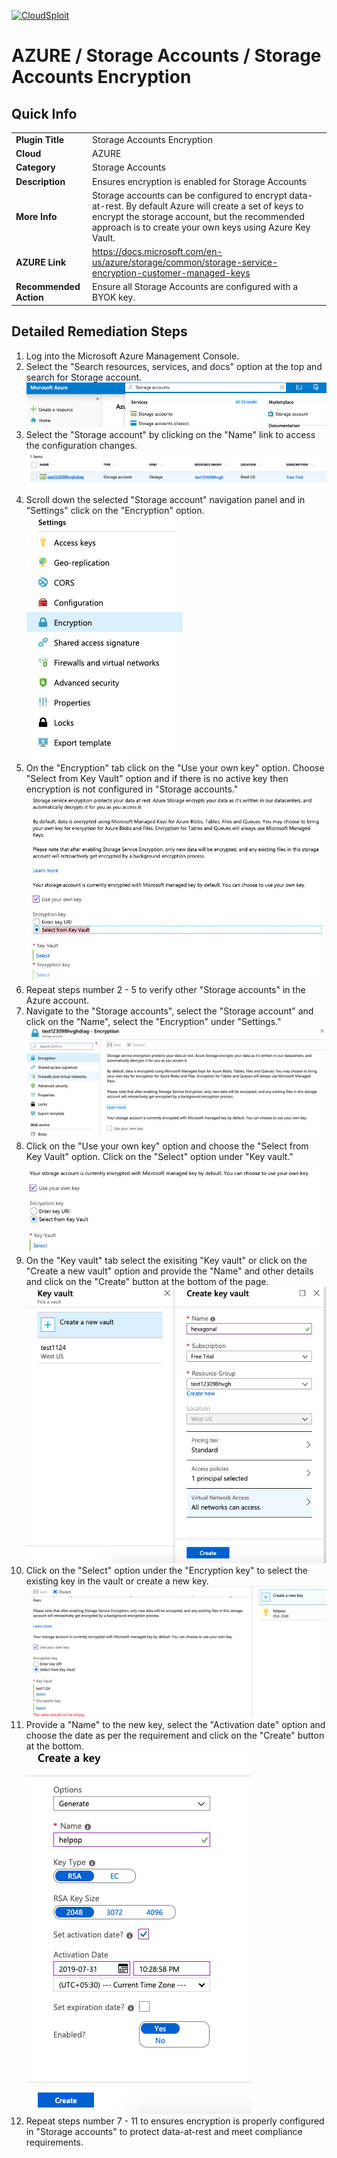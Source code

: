 [![CloudSploit](https://cloudsploit.com/img/logo-new-big-text-100.png "CloudSploit")](https://cloudsploit.com)

# AZURE / Storage Accounts / Storage Accounts Encryption

## Quick Info

| | |
|-|-|
| **Plugin Title** | Storage Accounts Encryption |
| **Cloud** | AZURE |
| **Category** | Storage Accounts |
| **Description** | Ensures encryption is enabled for Storage Accounts |
| **More Info** | Storage accounts can be configured to encrypt data-at-rest. By default Azure will create a set of keys to encrypt the storage account, but the recommended approach is to create your own keys using Azure Key Vault. |
| **AZURE Link** | https://docs.microsoft.com/en-us/azure/storage/common/storage-service-encryption-customer-managed-keys |
| **Recommended Action** | Ensure all Storage Accounts are configured with a BYOK key. |

## Detailed Remediation Steps
1. Log into the Microsoft Azure Management Console.
2. Select the "Search resources, services, and docs" option at the top and search for Storage account. </br> <img src="/resources/azure/storageaccounts/storage-accounts-encryption/step2.png"/>
3. Select the "Storage account" by clicking on the "Name" link to access the configuration changes. </br> <img src="/resources/azure/storageaccounts/storage-accounts-encryption/step3.png"/>
4. Scroll down the selected "Storage account" navigation panel and in "Settings" click on the "Encryption" option.</br> <img src="/resources/azure/storageaccounts/storage-accounts-encryption/step4.png"/>
5. On the "Encryption" tab click on the "Use your own key" option. Choose "Select from Key Vault" option and if there is no active key then encryption is not configured in "Storage accounts." </br>  <img src="/resources/azure/storageaccounts/storage-accounts-encryption/step5.png"/>
6. Repeat steps number 2 - 5 to verify other "Storage accounts" in the Azure account. </br>
7. Navigate to the "Storage accounts", select the "Storage account" and click on the "Name", select the "Encryption" under "Settings."</br> <img src="/resources/azure/storageaccounts/storage-accounts-encryption/step7.png"/>
8. Click on the "Use your own key" option and choose the "Select from Key Vault" option. Click on the "Select" option under "Key vault."</br> <img src="/resources/azure/storageaccounts/storage-accounts-encryption/step8.png"/>
9. On the "Key vault" tab select the exisiting "Key vault" or click on the "Create a new vault" option and provide the "Name" and other details and click on the "Create" button at the bottom of the page. </br> <img src="/resources/azure/storageaccounts/storage-accounts-encryption/step9.png"/>
10. Click on the "Select" option under the "Encryption key" to select the existing key in the vault or create a new key. </br> <img src="/resources/azure/storageaccounts/storage-accounts-encryption/step10.png"/>
11. Provide a "Name" to the new key, select the "Activation date" option and choose the date as per the requirement and click on the "Create" button at the bottom. </br> <img src="/resources/azure/storageaccounts/storage-accounts-encryption/step11.png"/>
12. Repeat steps number 7 - 11 to ensures encryption is properly configured in "Storage accounts" to protect data-at-rest and meet compliance requirements.</br>
